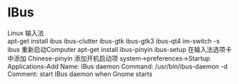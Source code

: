 IBus
====

Linux 输入法<br/>
    apt-get install ibus ibus-clutter ibus-gtk ibus-gtk3 ibus-qt4
    im-switch -s ibus
重新启动Computer
    apt-get install ibus-pinyin
    ibus-setup
在输入法选项卡中添加 Chinese-pinyin
添加开机启动项 system->preferences->Startup Applications-Add
    Name: IBus daemon
    Command: /usr/bin/ibus-daemon -d
    Comment: start IBus daemon when Gnome starts

